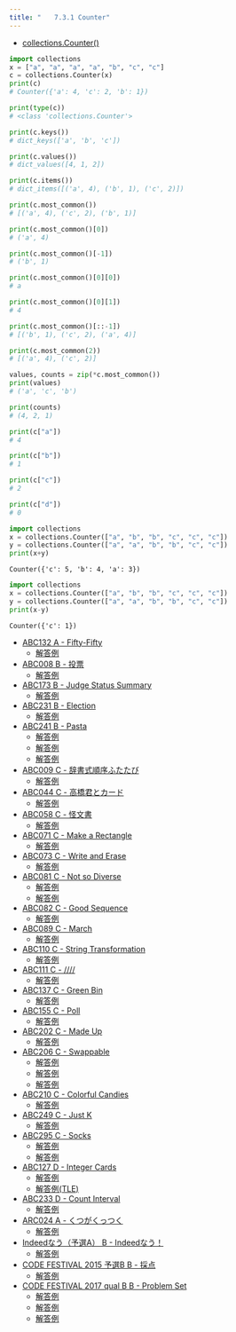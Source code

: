 ```yaml
---
title: "　　7.3.1 Counter"
---
```


* [collections.Counter()](https://docs.python.org/ja/3/library/collections.html#collections.Counter)

```python:サンプルコード：sample_563.py
import collections
x = ["a", "a", "a", "a", "b", "c", "c"]
c = collections.Counter(x)
print(c)
# Counter({'a': 4, 'c': 2, 'b': 1})

print(type(c))
# <class 'collections.Counter'>

print(c.keys())
# dict_keys(['a', 'b', 'c'])

print(c.values())
# dict_values([4, 1, 2])

print(c.items())
# dict_items([('a', 4), ('b', 1), ('c', 2)])

print(c.most_common())
# [('a', 4), ('c', 2), ('b', 1)]

print(c.most_common()[0])
# ('a', 4)

print(c.most_common()[-1])
# ('b', 1)

print(c.most_common()[0][0])
# a

print(c.most_common()[0][1])
# 4

print(c.most_common()[::-1])
# [('b', 1), ('c', 2), ('a', 4)]

print(c.most_common(2))
# [('a', 4), ('c', 2)]

values, counts = zip(*c.most_common())
print(values)
# ('a', 'c', 'b')

print(counts)
# (4, 2, 1)

print(c["a"])
# 4

print(c["b"])
# 1

print(c["c"])
# 2

print(c["d"])
# 0
```

```python:サンプルコード：sample_564.py
import collections
x = collections.Counter(["a", "b", "b", "c", "c", "c"])
y = collections.Counter(["a", "a", "b", "b", "c", "c"])
print(x+y)
```

```text:実行結果
Counter({'c': 5, 'b': 4, 'a': 3})
```

```python:サンプルコード：sample_565.py
import collections
x = collections.Counter(["a", "b", "b", "c", "c", "c"])
y = collections.Counter(["a", "a", "b", "b", "c", "c"])
print(x-y)
```

```text:実行結果
Counter({'c': 1})
```

- [ABC132 A - Fifty-Fifty](https://atcoder.jp/contests/abc132/tasks/abc132_a)
    - [解答例](https://atcoder.jp/contests/abc132/submissions/33847047)
- [ABC008 B - 投票](https://atcoder.jp/contests/abc008/tasks/abc008_2)
    - [解答例](https://atcoder.jp/contests/abc008/submissions/18083383)
- [ABC173 B - Judge Status Summary](https://atcoder.jp/contests/abc173/tasks/abc173_b)
    - [解答例](https://atcoder.jp/contests/abc173/submissions/35652593)
- [ABC231 B - Election](https://atcoder.jp/contests/abc231/tasks/abc231_b)
    - [解答例](https://atcoder.jp/contests/abc231/submissions/28883832)
- [ABC241 B - Pasta](https://atcoder.jp/contests/abc241/tasks/abc241_b)
    - [解答例](https://atcoder.jp/contests/abc241/submissions/29729142)
    - [解答例](https://atcoder.jp/contests/abc241/submissions/29729294)
    - [解答例](https://atcoder.jp/contests/abc241/submissions/29729433)
- [ABC009 C - 辞書式順序ふたたび](https://atcoder.jp/contests/abc009/tasks/abc009_3)
    - [解答例](https://atcoder.jp/contests/abc009/submissions/37119835)
- [ABC044 C - 高橋君とカード](https://atcoder.jp/contests/abc044/tasks/arc060_a)
    - [解答例](https://atcoder.jp/contests/abc044/submissions/36457400)
- [ABC058 C - 怪文書](https://atcoder.jp/contests/abc058/tasks/arc071_a)
    - [解答例](https://atcoder.jp/contests/abc058/submissions/18083415)
- [ABC071 C - Make a Rectangle](https://atcoder.jp/contests/abc071/tasks/arc081_a)
    - [解答例](https://atcoder.jp/contests/abc071/submissions/36457022)
- [ABC073 C - Write and Erase](https://atcoder.jp/contests/abc073/tasks/abc073_c)
    - [解答例](https://atcoder.jp/contests/abc073/submissions/18083429)
- [ABC081 C - Not so Diverse](https://atcoder.jp/contests/abc081/tasks/arc086_a)
    - [解答例](https://atcoder.jp/contests/abc081/submissions/18083437)
    - [解答例](https://atcoder.jp/contests/abc081/submissions/18083474)
- [ABC082 C - Good Sequence](https://atcoder.jp/contests/abc082/tasks/arc087_a)
    - [解答例](https://atcoder.jp/contests/abc082/submissions/18088455)
- [ABC089 C - March](https://atcoder.jp/contests/abc089/tasks/abc089_c)
    - [解答例](https://atcoder.jp/contests/abc089/submissions/18292609)
- [ABC110 C - String Transformation](https://atcoder.jp/contests/abc110/tasks/abc110_c)
    - [解答例](https://atcoder.jp/contests/abc110/submissions/18159939)
- [ABC111 C - /\/\/\/](https://atcoder.jp/contests/abc111/tasks/arc103_a)
    - [解答例](https://atcoder.jp/contests/abc111/submissions/18088532)
- [ABC137 C - Green Bin](https://atcoder.jp/contests/abc137/tasks/abc137_c)
    - [解答例](https://atcoder.jp/contests/abc137/submissions/17918856)
- [ABC155 C - Poll](https://atcoder.jp/contests/abc155/tasks/abc155_c)
    - [解答例](https://atcoder.jp/contests/abc155/submissions/17919277)
- [ABC202 C - Made Up](https://atcoder.jp/contests/abc202/tasks/abc202_c)
    - [解答例](https://atcoder.jp/contests/abc202/submissions/24898609)
- [ABC206 C - Swappable](https://atcoder.jp/contests/abc206/tasks/abc206_c)
    - [解答例](https://atcoder.jp/contests/abc206/submissions/24894156)
    - [解答例](https://atcoder.jp/contests/abc206/submissions/24894523)
    - [解答例](https://atcoder.jp/contests/abc206/submissions/24894663)
- [ABC210 C - Colorful Candies](https://atcoder.jp/contests/abc210/tasks/abc210_c)
    - [解答例](https://atcoder.jp/contests/abc210/submissions/24836828)
- [ABC249 C - Just K](https://atcoder.jp/contests/abc249/tasks/abc249_c)
    - [解答例](https://atcoder.jp/contests/abc249/submissions/31288238)
- [ABC295 C - Socks](https://atcoder.jp/contests/abc295/tasks/abc295_c)
    - [解答例](https://atcoder.jp/contests/abc295/submissions/40127989)
    - [解答例](https://atcoder.jp/contests/abc295/submissions/40128036)
- [ABC127 D - Integer Cards](https://atcoder.jp/contests/abc127/tasks/abc127_d)
    - [解答例](https://atcoder.jp/contests/abc127/submissions/37603067)
    - [解答例(TLE)](https://atcoder.jp/contests/abc127/submissions/37603030)
- [ABC233 D - Count Interval](https://atcoder.jp/contests/abc233/tasks/abc233_d)
    - [解答例](https://atcoder.jp/contests/abc233/submissions/31155678)
- [ARC024 A - くつがくっつく](https://atcoder.jp/contests/arc024/tasks/arc024_1)
    - [解答例](https://atcoder.jp/contests/arc024/submissions/18159968)
- [Indeedなう（予選A） B - Indeedなう！](https://atcoder.jp/contests/indeednow-quala/tasks/indeednow_2015_quala_2)
    - [解答例](https://atcoder.jp/contests/indeednow-quala/submissions/18160089)
- [CODE FESTIVAL 2015 予選B B - 採点](https://atcoder.jp/contests/code-festival-2015-qualb/tasks/codefestival_2015_qualB_b)
    - [解答例](https://atcoder.jp/contests/code-festival-2015-qualb/submissions/17769479)
- [CODE FESTIVAL 2017 qual B B - Problem Set](https://atcoder.jp/contests/code-festival-2017-qualb/tasks/code_festival_2017_qualb_b)
    - [解答例](https://atcoder.jp/contests/code-festival-2017-qualb/submissions/18291590)
    - [解答例](https://atcoder.jp/contests/code-festival-2017-qualb/submissions/18291620)
    - [解答例](https://atcoder.jp/contests/code-festival-2017-qualb/submissions/18291629)